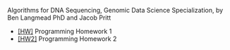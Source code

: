 Algorithms for DNA Sequencing, Genomic Data Science Specialization, by Ben Langmead PhD and Jacob Pritt

* [[HW]](https://github.com/bakuncwa/algo4dnaseq_jhu_coursera/blob/main/algo4dnaseq_hw1.py) Programming Homework 1
* [[HW2]](https://github.com/bakuncwa/algo4dnaseq_jhu_coursera/blob/main/algo4dnaseq_hw2.py) Programming Homework 2
